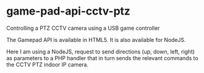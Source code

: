 # game-pad-api-cctv-ptz
Controlling a PTZ CCTV camera using a USB game controller

The Gamepad API is available in HTML5. It is also available for NodeJS.

Here I am using a NodeJS, request to send directions (up, down, left, right) as parameters to a PHP handler that in turn sends the relevant commands to the CCTV PTZ indoor IP camera.
